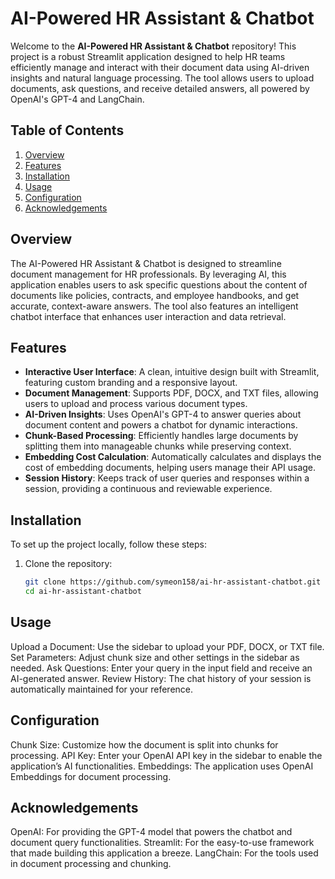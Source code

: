 # AI-Powered HR Assistant & Chatbot

Welcome to the **AI-Powered HR Assistant & Chatbot** repository! This project is a robust Streamlit application designed to help HR teams efficiently manage and interact with their document data using AI-driven insights and natural language processing. The tool allows users to upload documents, ask questions, and receive detailed answers, all powered by OpenAI's GPT-4 and LangChain.

## Table of Contents

1. [Overview](#overview)
2. [Features](#features)
3. [Installation](#installation)
4. [Usage](#usage)
5. [Configuration](#configuration)
6. [Acknowledgements](#acknowledgements)

## Overview

The AI-Powered HR Assistant & Chatbot is designed to streamline document management for HR professionals. By leveraging AI, this application enables users to ask specific questions about the content of documents like policies, contracts, and employee handbooks, and get accurate, context-aware answers. The tool also features an intelligent chatbot interface that enhances user interaction and data retrieval.

## Features

- **Interactive User Interface**: A clean, intuitive design built with Streamlit, featuring custom branding and a responsive layout.
- **Document Management**: Supports PDF, DOCX, and TXT files, allowing users to upload and process various document types.
- **AI-Driven Insights**: Uses OpenAI's GPT-4 to answer queries about document content and powers a chatbot for dynamic interactions.
- **Chunk-Based Processing**: Efficiently handles large documents by splitting them into manageable chunks while preserving context.
- **Embedding Cost Calculation**: Automatically calculates and displays the cost of embedding documents, helping users manage their API usage.
- **Session History**: Keeps track of user queries and responses within a session, providing a continuous and reviewable experience.

## Installation

To set up the project locally, follow these steps:

1. Clone the repository:
   ```bash
   git clone https://github.com/symeon158/ai-hr-assistant-chatbot.git
   cd ai-hr-assistant-chatbot

## Usage
Upload a Document: Use the sidebar to upload your PDF, DOCX, or TXT file.
Set Parameters: Adjust chunk size and other settings in the sidebar as needed.
Ask Questions: Enter your query in the input field and receive an AI-generated answer.
Review History: The chat history of your session is automatically maintained for your reference.

## Configuration
Chunk Size: Customize how the document is split into chunks for processing.
API Key: Enter your OpenAI API key in the sidebar to enable the application’s AI functionalities.
Embeddings: The application uses OpenAI Embeddings for document processing.

## Acknowledgements
OpenAI: For providing the GPT-4 model that powers the chatbot and document query functionalities.
Streamlit: For the easy-to-use framework that made building this application a breeze.
LangChain: For the tools used in document processing and chunking.

